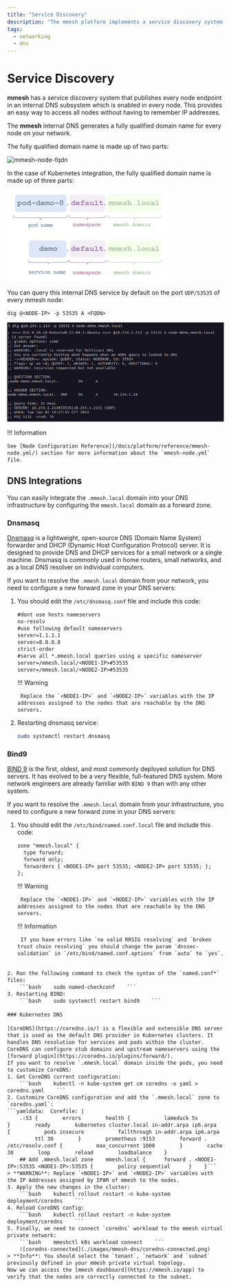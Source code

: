 ```yaml
---
title: "Service Discovery"
description: "The mmesh platform implements a service discovery system that publishes every endpoint on an internal DNS subsystem with the '.mmesh.local' domain suffix."
tags:
  - networking
  - dns
---
```


# Service Discovery

**mmesh** has a service discovery system that publishes every node endpoint in an internal DNS subsystem which is enabled in every node. This provides an easy way to access all nodes without having to remember IP addresses.

The **mmesh** internal DNS generates a fully qualified domain name for every node on your network. 

The fully qualified domain name is made up of two parts:

![mmesh-node-fqdn](./assets/images/mmesh-dns/mmesh-node-fqdn.png)

In the case of Kubernetes integration, the fully qualified domain name is made up of three parts:

![mmesh-k8s-fqdn](./assets/images/mmesh-k8s-fqdn.png)

You can query this internal DNS service by default on the port `UDP/53535` of every mmesh node:

```
dig @<NODE-IP> -p 53535 A <FQDN>
```
![dig-dns-request](./assets/images/dig-dns-request.png)

!!! Information

    See [Node Configuration Reference](/docs/platform/reference/mmesh-node.yml/) section for more information about the `mmesh-node.yml` file.

## DNS Integrations

You can easily integrate the `.mmesh.local` domain into your DNS infrastructure by configuring the `mmesh.local` domain as a forward zone.

### Dnsmasq

[Dnsmasq](https://thekelleys.org.uk/dnsmasq/doc.html) is a lightweight, open-source DNS (Domain Name System) forwarder and DHCP (Dynamic Host Configuration Protocol) server. It is designed to provide DNS and DHCP services for a small network or a single machine. Dnsmasq is commonly used in home routers, small networks, and as a local DNS resolver on individual computers.

If you want to resolve the `.mmesh.local` domain from your network, you need to configure a new forward zone in your DNS servers:

1. You should edit the `/etc/dnsmasq.conf` file and include this code:

    ```
    #dont use hosts nameservers
    no-resolv
    #use following default nameservers
    server=1.1.1.1
    server=8.8.8.8
    strict-order
    #serve all *.mmesh.local queries using a specific nameserver 
    server=/mmesh.local/<NODE1-IP>#53535
    server=/mmesh.local/<NODE2-IP>#53535
    ``` 
    !!! Warning 

        Replace the `<NODE1-IP>` and `<NODE2-IP>` variables with the IP addresses assigned to the nodes that are reachable by the DNS servers.

2. Restarting dnsmasq service:
    
    ```bash
    sudo systemctl restart dnsmasq
    ```

### Bind9

[BIND 9](https://www.isc.org/bind/) is the first, oldest, and most commonly deployed solution for DNS servers. It has evolved to be a very flexible, full-featured DNS system. More network engineers are already familiar with `BIND 9` than with any other system.

If you want to resolve the `.mmesh.local` domain from your infrastructure, you need to configure a new forward zone in your DNS servers:

1. You should edit the `/etc/bind/named.conf.local` file and include this code:

    ```
    zone "mmesh.local" {
      type forward;
      forward only;
      forwarders { <NODE1-IP> port 53535; <NODE2-IP> port 53535; };
    };
    ```

    !!! Warning 
  
        Replace the `<NODE1-IP>` and `<NODE2-IP>` variables with the IP addresses assigned to the nodes that are reachable by the DNS servers.

    !!! Information
    
        If you have errors like `no valid RRSIG resolving` and `broken trust chain resolving` you should change the param `dnssec-validation` in `/etc/bind/named.conf.options` from `auto` to `yes`.

  ```

2. Run the following command to check the syntax of the `named.conf*` files:
    ```bash    sudo named-checkconf    ```
3. Restarting BIND:
    ```bash    sudo systemctl restart bind9    ```

### Kubernetes DNS

[CoreDNS](https://coredns.io/) is a flexible and extensible DNS server that is used as the default DNS provider in Kubernetes clusters. It handles DNS resolution for services and pods within the cluster. CoreDNS can configure stub domains and upstream nameservers using the [forward plugin](https://coredns.io/plugins/forward/).
If you want to resolve `.mmesh.local` domain inside the pods, you need to customize CoreDNS:
1. Get CoreDNS current configuration:
    ```bash    kubectl -n kube-system get cm coredns -o yaml > coredns.yaml    ```
2. Customize CoreDNS configuration and add the `.mmesh.local` zone to `coredns.yaml`:
```yamldata:  Corefile: |
    .:53 {        errors        health {           lameduck 5s        }        ready        kubernetes cluster.local in-addr.arpa ip6.arpa {           pods insecure           fallthrough in-addr.arpa ip6.arpa           ttl 30        }        prometheus :9153        forward . /etc/resolv.conf {           max_concurrent 1000        }        cache 30        loop        reload        loadbalance    }
    ## Add .mmesh.local zone    mmesh.local {      forward . <NODE1-IP>:53535 <NODE1-IP>:53535 {        policy sequential      }    }```
> **WARNING**: Replace `<NODE1-IP>` and `<NODE2-IP>` variables with the IP Addresses assigned by IPAM of mmesh to the nodes.
3. Apply the new changes in the cluster:
    ```bash    kubectl rollout restart -n kube-system deployment/coredns    ```
4. Reload CoreDNS config:
    ```bash    kubectl rollout restart -n kube-system deployment/coredns    ```
5. Finally, we need to connect `coredns` workload to the mmesh virtual private network:
    ```bash    mmeshctl k8s workload connect    ```
    ![coredns-connected](./images/mmesh-dns/coredns-connected.png)
> **Info**: You should select the `tenant`, `network` and `subnet` previously defined in your mmesh private virtual topology.
Now we can access the [mmesh dashboard](https://mmesh.io/app) to verify that the nodes are correctly connected to the subnet. 


